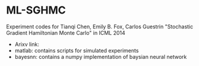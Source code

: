 ML-SGHMC
========

Experiment codes for Tianqi Chen, Emily B. Fox, Carlos Guestrin "Stochastic Gradient Hamiltonian Monte Carlo" in ICML 2014


* Arixv link:
* matlab: contains scripts for simulated experiments
* bayesnn: contains a numpy implementation of baysian neural network 
